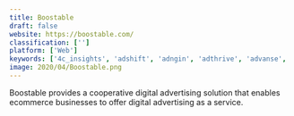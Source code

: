 ```yaml
---
title: Boostable
draft: false 
website: https://boostable.com/
classification: ['']
platform: ['Web']
keywords: ['4c_insights', 'adshift', 'adngin', 'adthrive', 'advanse', 'aitarget', 'basecamp', 'conversionruler', 'deltax', 'doorboost', 'fattail', 'komoona', 'leadza', 'optmyzr', 'qwaya', 'releadgion', 'sortable', 'taykey', 'whatrunswhere', 'adcore']
image: 2020/04/Boostable.png
---
```

Boostable provides a cooperative digital advertising solution that enables ecommerce businesses to offer digital advertising as a service.